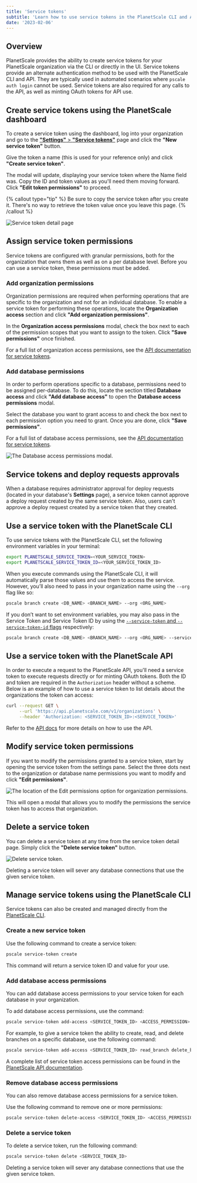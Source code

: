 ```yaml
---
title: 'Service tokens'
subtitle: 'Learn how to use service tokens in the PlanetScale CLI and API.'
date: '2023-02-06'
---
```


## Overview

PlanetScale provides the ability to create service tokens for your PlanetScale organization via the CLI or directly in the UI. Service tokens provide an alternate authentication method to be used with the PlanetScale CLI and API. They are typically used in automated scenarios where `pscale auth login` cannot be used. Service tokens are also required for any calls to the API, as well as minting OAuth tokens for API use.

## Create service tokens using the PlanetScale dashboard

To create a service token using the dashboard, log into your organization and go to the [**"Settings"** > **"Service tokens"**](https://app.planetscale.com/~/settings/service-tokens) page and click the **"New service token"** button.

Give the token a name (this is used for your reference only) and click **"Create service token"**.

The modal will update, displaying your service token where the Name field was. Copy the ID and token values as you'll need them moving forward. Click **"Edit token permissions"** to proceed.

{% callout type="tip" %}
Be sure to copy the service token after you create it. There's no way to retrieve the token value once you leave this page.
{% /callout %}

![Service token detail page](/assets/docs/concepts/service-tokens/modal-with-service-token-2.png)

## Assign service token permissions

Service tokens are configured with granular permissions, both for the organization that owns them as well as on a per database level. Before you can use a service token, these permissions must be added.

### Add organization permissions

Organization permissions are required when performing operations that are specific to the organization and not for an individual database. To enable a service token for performing these operations, locate the **Organization access** section and click **"Add organization permissions"**.

In the **Organization access permissions** modal, check the box next to each of the permission scopes that you want to assign to the token. Click **"Save permissions"** once finished.

For a full list of organization access permissions, see the [API documentation for service tokens](https://api-docs.planetscale.com/reference/service-tokens#organization-access-permissions).

### Add database permissions

In order to perform operations specific to a database, permissions need to be assigned per-database. To do this, locate the section titled **Database access** and click **"Add database access"** to open the **Database access permissions** modal.

Select the database you want to grant access to and check the box next to each permission option you need to grant. Once you are done, click **"Save permissions"**.

For a full list of database access permissions, see the [API documentation for service tokens](https://api-docs.planetscale.com/reference/service-tokens#database-access-permissions).

![The Database access permissions modal.](/assets/docs/concepts/service-tokens/db-access-permissions-2.png)

## Service tokens and deploy requests approvals

When a database requires administrator approval for deploy requests (located in your database's **Settings** page), a service token cannot approve a deploy request created by the same service token. Also, users can't approve a deploy request created by a service token that they created.

## Use a service token with the PlanetScale CLI

To use service tokens with the PlanetScale CLI, set the following environment variables in your terminal:

```bash
export PLANETSCALE_SERVICE_TOKEN=<YOUR_SERVICE_TOKEN>
export PLANETSCALE_SERVICE_TOKEN_ID=<YOUR_SERVICE_TOKEN_ID>
```

When you execute commands using the PlanetScale CLI, it will automatically parse those values and use them to access the service. However, you’ll also need to pass in your organization name using the `--org` flag like so:

```bash
pscale branch create <DB_NAME> <BRANCH_NAME> --org <ORG_NAME>
```

If you don’t want to set environment variables, you may also pass in the Service Token and Service Token ID by using the [`--service-token` and `--service-token-id` flags](/docs/reference/service-token) respectively:

```bash
pscale branch create <DB_NAME> <BRANCH_NAME> --org <ORG_NAME> --service-token <SERVICE_TOKEN> --service-token-id <SERVICE_TOKEN_ID>
```

## Use a service token with the PlanetScale API

In order to execute a request to the PlanetScale API, you'll need a service token to execute requests directly or for minting OAuth tokens. Both the ID and token are required in the `Authorization` header without a scheme. Below is an example of how to use a service token to list details about the organizations the token can access:

```bash
curl --request GET \
     --url 'https://api.planetscale.com/v1/organizations' \
     --header 'Authorization: <SERVICE_TOKEN_ID>:<SERVICE_TOKEN>'
```

Refer to the [API docs](https://api-docs.planetscale.com/reference/getting-started-with-planetscale-api) for more details on how to use the API.

## Modify service token permissions

If you want to modify the permissions granted to a service token, start by opening the service token from the settings pane. Select the three dots next to the organization or database name permissions you want to modify and click **"Edit permissions"**.

![The location of the Edit permissions option for organization permissions.](/assets/docs/concepts/service-tokens/edit-org-perms-2.png)

This will open a modal that allows you to modify the permissions the service token has to access that organization.

## Delete a service token

You can delete a service token at any time from the service token detail page. Simply click the **"Delete service token"** button.

![Delete service token.](/assets/docs/concepts/service-tokens/delete-service-token-2.png)

Deleting a service token will sever any database connections that use the given service token.

## Manage service tokens using the PlanetScale CLI

Service tokens can also be created and managed directly from the [PlanetScale CLI](/docs/reference/service-token).

### Create a new service token

Use the following command to create a service token:

```bash
pscale service-token create
```

This command will return a service token ID and value for your use.

### Add database access permissions

You can add database access permissions to your service token for each database in your organization.

To add database access permissions, use the command:

```bash
pscale service-token add-access <SERVICE_TOKEN_ID> <ACCESS_PERMISSION> --database <DB_NAME>
```

For example, to give a service token the ability to create, read, and delete branches on a specific database, use the following command:

```bash
pscale service-token add-access <SERVICE_TOKEN_ID> read_branch delete_branch create_branch --database <DB_NAME>
```

A complete list of service token access permissions can be found in the [PlanetScale API documentation](https://api-docs.planetscale.com/reference/service-tokens#access-permissions).

### Remove database access permissions

You can also remove database access permissions for a service token.

Use the following command to remove one or more permissions:

```bash
pscale service-token delete-access <SERVICE_TOKEN_ID> <ACCESS_PERMISSION> --database <DB_NAME>
```

### Delete a service token

To delete a service token, run the following command:

```bash
pscale service-token delete <SERVICE_TOKEN_ID>
```

Deleting a service token will sever any database connections that use the given service token.
